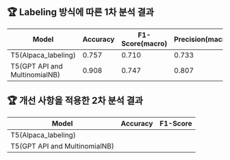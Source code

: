 ## 🏆 Labeling 방식에 따른 1차 분석 결과
|Model|Accuracy|F1-Score(macro)|Precision(macro)|Recall(macro)|
|---|---|---|---|---|
|T5(Alpaca_labeling)|0.757|0.710|0.733|0.698|
|T5(GPT API and MultinomialNB)|0.908|0.747|0.807|0.723|

## 🏆 개선 사항을 적용한 2차 분석 결과
|Model|Accuracy|F1-Score|
|---|---|---|
|T5(Alpaca_labeling)|||
|T5(GPT API and MultinomialNB)|||
